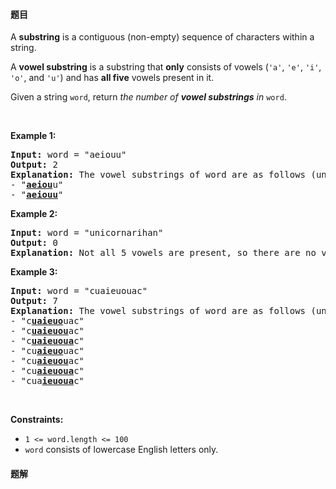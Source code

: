 #### 题目
<p>A <strong>substring</strong> is a contiguous (non-empty) sequence of characters within a string.</p>

<p>A <strong>vowel substring</strong> is a substring that <strong>only</strong> consists of vowels (<code>&#39;a&#39;</code>, <code>&#39;e&#39;</code>, <code>&#39;i&#39;</code>, <code>&#39;o&#39;</code>, and <code>&#39;u&#39;</code>) and has <strong>all five</strong> vowels present in it.</p>

<p>Given a string <code>word</code>, return <em>the number of <strong>vowel substrings</strong> in</em> <code>word</code>.</p>

<p>&nbsp;</p>
<p><strong class="example">Example 1:</strong></p>

<pre>
<strong>Input:</strong> word = &quot;aeiouu&quot;
<strong>Output:</strong> 2
<strong>Explanation:</strong> The vowel substrings of word are as follows (underlined):
- &quot;<strong><u>aeiou</u></strong>u&quot;
- &quot;<strong><u>aeiouu</u></strong>&quot;
</pre>

<p><strong class="example">Example 2:</strong></p>

<pre>
<strong>Input:</strong> word = &quot;unicornarihan&quot;
<strong>Output:</strong> 0
<strong>Explanation:</strong> Not all 5 vowels are present, so there are no vowel substrings.
</pre>

<p><strong class="example">Example 3:</strong></p>

<pre>
<strong>Input:</strong> word = &quot;cuaieuouac&quot;
<strong>Output:</strong> 7
<strong>Explanation:</strong> The vowel substrings of word are as follows (underlined):
- &quot;c<strong><u>uaieuo</u></strong>uac&quot;
- &quot;c<strong><u>uaieuou</u></strong>ac&quot;
- &quot;c<strong><u>uaieuoua</u></strong>c&quot;
- &quot;cu<strong><u>aieuo</u></strong>uac&quot;
- &quot;cu<strong><u>aieuou</u></strong>ac&quot;
- &quot;cu<strong><u>aieuoua</u></strong>c&quot;
- &quot;cua<strong><u>ieuoua</u></strong>c&quot;
</pre>

<p>&nbsp;</p>
<p><strong>Constraints:</strong></p>

<ul>
	<li><code>1 &lt;= word.length &lt;= 100</code></li>
	<li><code>word</code> consists of lowercase English letters only.</li>
</ul>


 #### 题解
